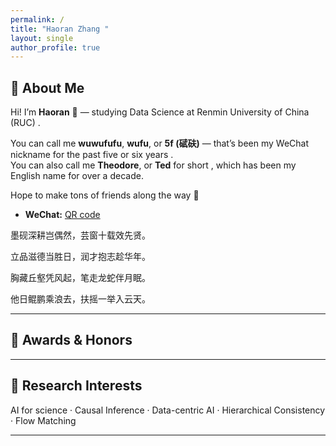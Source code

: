 ```yaml
---
permalink: /
title: "Haoran Zhang "
layout: single
author_profile: true
---
```


## 🧭 About Me

Hi! I’m **Haoran** 👋 —  studying Data Science at Renmin University of China (RUC) .  

You can call me **wuwufufu**, **wufu**, or **5f (碔砆)** — that’s been my WeChat nickname for the past five or six years .  
You can also call me **Theodore**, or **Ted** for short , which has been my English name for over a decade.  

Hope to make tons of friends along the way 🤝

- **WeChat:** [QR code](bff4e509c0f9aacc0de631b3ffa8276b.jpg)

墨砚深耕岂偶然，芸窗十载效先贤。

立品滋德当胜日，润才抱志趁华年。

胸藏丘壑凭风起，笔走龙蛇伴月眠。

他日鲲鹏乘浪去，扶摇一举入云天。

---
## 🏅 Awards & Honors


---

## 🚀 Research Interests

AI for science · Causal Inference · Data-centric AI · Hierarchical Consistency · Flow Matching

---
